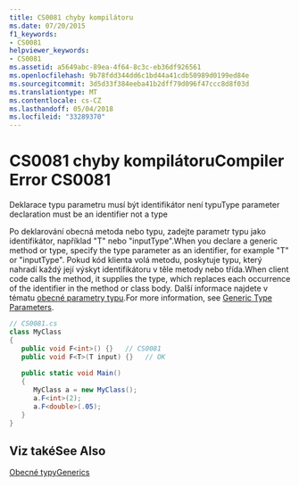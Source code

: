 ```yaml
---
title: CS0081 chyby kompilátoru
ms.date: 07/20/2015
f1_keywords:
- CS0081
helpviewer_keywords:
- CS0081
ms.assetid: a5649abc-89ea-4f64-8c3c-eb36df926561
ms.openlocfilehash: 9b78fdd344dd6c1bd44a41cdb50989d0199ed84e
ms.sourcegitcommit: 3d5d33f384eeba41b2dff79d096f47ccc8d8f03d
ms.translationtype: MT
ms.contentlocale: cs-CZ
ms.lasthandoff: 05/04/2018
ms.locfileid: "33289370"
---
```

# <a name="compiler-error-cs0081"></a><span data-ttu-id="da7ba-102">CS0081 chyby kompilátoru</span><span class="sxs-lookup"><span data-stu-id="da7ba-102">Compiler Error CS0081</span></span>
<span data-ttu-id="da7ba-103">Deklarace typu parametru musí být identifikátor není typu</span><span class="sxs-lookup"><span data-stu-id="da7ba-103">Type parameter declaration must be an identifier not a type</span></span>  
  
 <span data-ttu-id="da7ba-104">Po deklarování obecná metoda nebo typu, zadejte parametr typu jako identifikátor, například "T" nebo "inputType".</span><span class="sxs-lookup"><span data-stu-id="da7ba-104">When you declare a generic method or type, specify the type parameter as an identifier, for example "T" or "inputType".</span></span> <span data-ttu-id="da7ba-105">Pokud kód klienta volá metodu, poskytuje typu, který nahradí každý její výskyt identifikátoru v těle metody nebo třída.</span><span class="sxs-lookup"><span data-stu-id="da7ba-105">When client code calls the method, it supplies the type, which replaces each occurrence of the identifier in the method or class body.</span></span> <span data-ttu-id="da7ba-106">Další informace najdete v tématu [obecné parametry typu](../../csharp/programming-guide/generics/generic-type-parameters.md).</span><span class="sxs-lookup"><span data-stu-id="da7ba-106">For more information, see [Generic Type Parameters](../../csharp/programming-guide/generics/generic-type-parameters.md).</span></span>  
  
```csharp  
// CS0081.cs  
class MyClass  
{  
   public void F<int>() {}   // CS0081  
   public void F<T>(T input) {}   // OK  
  
   public static void Main()  
   {  
      MyClass a = new MyClass();  
      a.F<int>(2);  
      a.F<double>(.05);  
   }  
}  
```  
  
## <a name="see-also"></a><span data-ttu-id="da7ba-107">Viz také</span><span class="sxs-lookup"><span data-stu-id="da7ba-107">See Also</span></span>  
 [<span data-ttu-id="da7ba-108">Obecné typy</span><span class="sxs-lookup"><span data-stu-id="da7ba-108">Generics</span></span>](../../csharp/programming-guide/generics/index.md)
